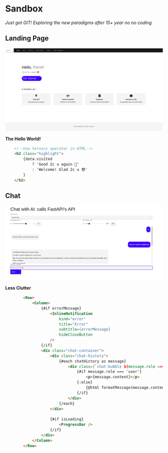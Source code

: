 
# Sandbox 
_Just got GIT! Exploring the new paradigms after 15+ year no no coding_

## Landing Page

![alt text](image.png)

**The Hello World!**  
```html
	<!--Use ternary operator in HTML-->
	<h2 class="highlight">
		{data.visited
	    	? 'Good 2c u again 🤩'
			: 'Welcome! Glad 2c u 😎'
		}
	</h2>
```                

## Chat
![alt text](image-1.png)

**Less Clutter**
```html
        <Row>
            <Column>
                {#if errorMessage}
                    <InlineNotification
                        kind="error"
                        title="Error"
                        subtitle={errorMessage}
                        hideCloseButton
                    />
                {/if}
                <div class="chat-container">
                    <div class="chat-history">
                        {#each chatHistory as message}
                            <div class={`chat-bubble ${message.role === 'user' ? 'user-bubble' : 'ai-bubble'}`}>
                                {#if message.role === 'user'}
                                    <p>{message.content}</p>
                                {:else}
                                    {@html formatMessage(message.content)}
                                {/if}
                            </div>
                        {/each}
                    </div>

                    {#if isLoading}
                        <ProgressBar />
                    {/if}
                </div>
            </Column>
        </Row>
```
